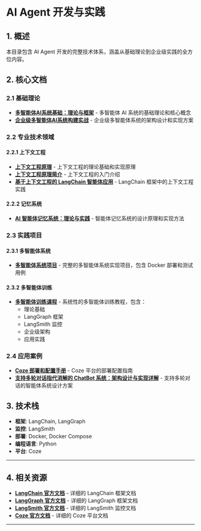 # AI Agent 开发与实践

## 1. 概述

本目录包含 AI Agent 开发的完整技术体系，涵盖从基础理论到企业级实践的全方位内容。

## 2. 核心文档

### 2.1 基础理论

- **[多智能体AI系统基础：理论与框架](./Part1-Multi-Agent-AI-Fundamentals.md)** - 多智能体 AI 系统的基础理论和核心概念
- **[企业级多智能体AI系统构建实战](./Part2-Enterprise-Multi-Agent-System-Implementation.md)** - 企业级多智能体系统的架构设计和实现方案

### 2.2 专业技术领域

#### 2.2.1 上下文工程

- **[上下文工程原理](./context/上下文工程原理.md)** - 上下文工程的理论基础和实现原理
- **[上下文工程原理简介](./context/上下文工程原理简介.md)** - 上下文工程的入门介绍
- **[基于上下文工程的 LangChain 智能体应用](./context/langchain_with_context_engineering.md)** - LangChain 框架中的上下文工程实践

#### 2.2.2 记忆系统

- **[AI 智能体记忆系统：理论与实践](./memory/AI%20智能体记忆系统：理论与实践.md)** - 智能体记忆系统的设计原理和实现方法

### 2.3 实践项目

#### 2.3.1 多智能体系统

- **[多智能体系统项目](./multi_agent_system/)** - 完整的多智能体系统实现项目，包含 Docker 部署和测试用例

#### 2.3.2 多智能体训练

- **[多智能体训练课程](./multi_agent_training/)** - 系统性的多智能体训练教程，包含：
  - 理论基础
  - LangGraph 框架
  - LangSmith 监控
  - 企业级架构
  - 应用实践

### 2.4 应用案例

- **[Coze 部署和配置手册](./Coze部署和配置手册.md)** - Coze 平台的部署配置指南
- **[支持多轮对话指代消解的 ChatBot 系统：架构设计与实现详解](./如何设计支持多轮指代消解的对话系统.md)** - 支持多轮对话的智能体系统设计方案

## 3. 技术栈

- **框架**: LangChain, LangGraph
- **监控**: LangSmith
- **部署**: Docker, Docker Compose
- **编程语言**: Python
- **平台**: Coze

---

## 4. 相关资源

- **[LangChain 官方文档](https://python.langchain.com/en/latest/)** - 详细的 LangChain 框架文档
- **[LangGraph 官方文档](https://langgraph.readthedocs.io/en/latest/)** - 详细的 LangGraph 框架文档
- **[LangSmith 官方文档](https://docs.langchain.com/langsmith/)** - 详细的 LangSmith 监控文档
- **[Coze 官方文档](https://www.coze.com/docs/)** - 详细的 Coze 平台文档

---
